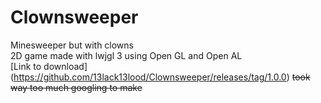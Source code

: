# Clownsweeper
Minesweeper but with clowns\
2D game made with lwjgl 3 using Open GL and Open AL\
[Link to download] (https://github.com/13lack13lood/Clownsweeper/releases/tag/1.0.0) 
~~took way too much googling to make~~
